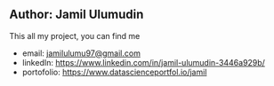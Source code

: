 ## Author: Jamil Ulumudin

This all my project, you can find me

- email: jamilulumu97@gmail.com
- linkedIn: https://www.linkedin.com/in/jamil-ulumudin-3446a929b/
- portofolio:  https://www.datascienceportfol.io/jamil
